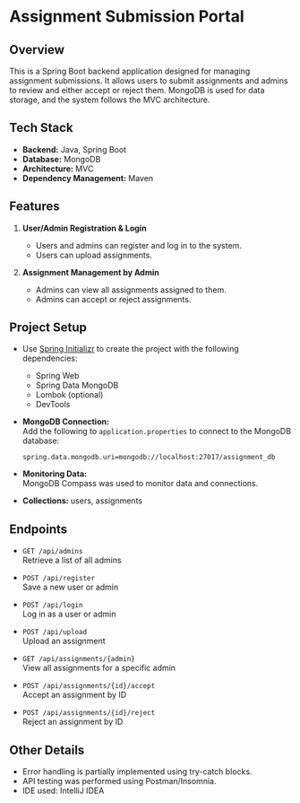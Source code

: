 
# Assignment Submission Portal

## Overview
This is a Spring Boot backend application designed for managing assignment submissions. It allows users to submit assignments and admins to review and either accept or reject them. MongoDB is used for data storage, and the system follows the MVC architecture.

## Tech Stack
- **Backend:** Java, Spring Boot
- **Database:** MongoDB
- **Architecture:** MVC
- **Dependency Management:** Maven

## Features
1. **User/Admin Registration & Login**
   - Users and admins can register and log in to the system.
   - Users can upload assignments.
  
2. **Assignment Management by Admin**
   - Admins can view all assignments assigned to them.
   - Admins can accept or reject assignments.

## Project Setup
- Use [Spring Initializr](https://start.spring.io/) to create the project with the following dependencies:
  - Spring Web
  - Spring Data MongoDB
  - Lombok (optional)
  - DevTools

- **MongoDB Connection:**  
  Add the following to `application.properties` to connect to the MongoDB database:
  ```properties
  spring.data.mongodb.uri=mongodb://localhost:27017/assignment_db
  ```
  
- **Monitoring Data:**  
  MongoDB Compass was used to monitor data and connections.
  
- **Collections:** users, assignments
  
## Endpoints
- `GET /api/admins`  
  Retrieve a list of all admins
  
- `POST /api/register`  
  Save a new user or admin
  
- `POST /api/login`  
  Log in as a user or admin
  
- `POST /api/upload`  
  Upload an assignment
  
- `GET /api/assignments/{admin}`  
  View all assignments for a specific admin
  
- `POST /api/assignments/{id}/accept`  
  Accept an assignment by ID
  
- `POST /api/assignments/{id}/reject`  
  Reject an assignment by ID

## Other Details
- Error handling is partially implemented using try-catch blocks.
- API testing was performed using Postman/Insomnia.
- IDE used: IntelliJ IDEA
